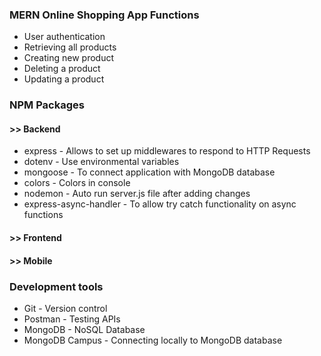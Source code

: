 ### **MERN Online Shopping App Functions**
* User authentication
* Retrieving all products
* Creating new product
* Deleting a product
* Updating a product

### **NPM Packages**

#### >> Backend
* express					- Allows to set up middlewares to respond to HTTP Requests
* dotenv 					- Use environmental variables
* mongoose					- To connect application with MongoDB database
* colors 					- Colors in console
* nodemon					- Auto run server.js file after adding changes
* express-async-handler		- To allow try catch functionality on async functions

#### >> Frontend

#### >> Mobile

### **Development tools**
* Git                       - Version control
* Postman                   - Testing APIs
* MongoDB                   - NoSQL Database
* MongoDB Campus            - Connecting locally to MongoDB database